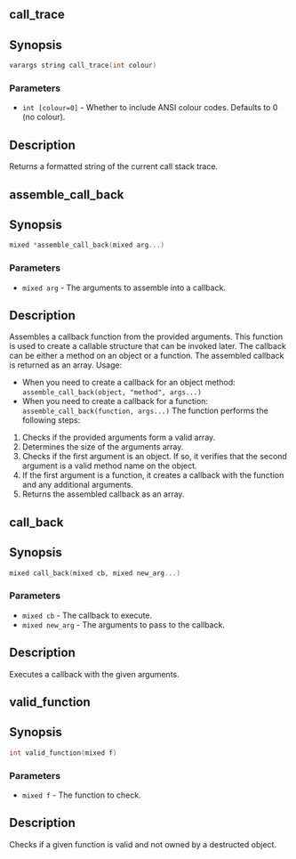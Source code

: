 ## call_trace

## Synopsis

```c
varargs string call_trace(int colour)
```

### Parameters

* `int [colour=0]` - Whether to include ANSI colour codes. Defaults to 0 (no colour).

## Description

Returns a formatted string of the current call stack trace.

## assemble_call_back

## Synopsis

```c
mixed *assemble_call_back(mixed arg...)
```

### Parameters

* `mixed arg` - The arguments to assemble into a callback.

## Description

Assembles a callback function from the provided arguments.
This function is used to create a callable structure that can be
invoked later. The callback can be either a method on an object or
a function. The assembled callback is returned as an array.
Usage:
- When you need to create a callback for an object method:
`assemble_call_back(object, "method", args...)`
- When you need to create a callback for a function:
`assemble_call_back(function, args...)`
The function performs the following steps:
1. Checks if the provided arguments form a valid array.
2. Determines the size of the arguments array.
3. Checks if the first argument is an object. If so, it verifies that
the second argument is a valid method name on the object.
4. If the first argument is a function, it creates a callback with the
function and any additional arguments.
5. Returns the assembled callback as an array.

## call_back

## Synopsis

```c
mixed call_back(mixed cb, mixed new_arg...)
```

### Parameters

* `mixed cb` - The callback to execute.
* `mixed new_arg` - The arguments to pass to the callback.

## Description

Executes a callback with the given arguments.

## valid_function

## Synopsis

```c
int valid_function(mixed f)
```

### Parameters

* `mixed f` - The function to check.

## Description

Checks if a given function is valid and not owned by a destructed
object.

